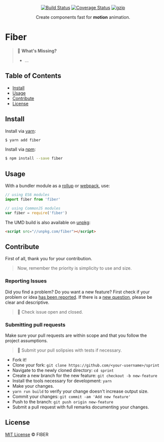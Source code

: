 <p align="center">
  <a href="https://travis-ci.org/matuzalemsteles/fiber"><img src="https://travis-ci.org/matuzalemsteles/fiber.svg?branch=master" alt="Build Status"></a>
  <a href='https://coveralls.io/github/matuzalemsteles/fiber?branch=master'><img src='https://coveralls.io/repos/github/matuzalemsteles/fiber/badge.svg?branch=master' alt='Coverage Status' /></a>
  <a href="https://unpkg.com/fiber/dist/fiber.js"><img src="http://img.badgesize.io/https://unpkg.com/fiber/dist/fiber.js?compression=gzip" alt="gzip"></a>
</p>
<p align="center">Create components fast for <b>motion</b> animation.</p>

# Fiber

> 🤔 **What's Missing?**
> - ...

## Table of Contents

- [Install](#install)
- [Usage](#usage)
- [Contribute](#contribute)
- [License](#license)

## Install
Install via [yarn](https://yarnpkg.com/lang/en/):

```sh
$ yarn add fiber
```

Install via [npm](https://www.npmjs.com/):

```sh
$ npm install --save fiber
```

## Usage

With a bundler module as a [rollup](https://rollupjs.org/) or [webpack](https://webpack.js.org/), use:

```javascript
// using ES6 modules
import fiber from 'fiber'

// using CommonJS modules
var fiber = require('fiber')
```

The UMD build is also available on [unpkg](https://unpkg.com):

```html
<script src="//unpkg.com/fiber"></script>
```

## Contribute

First of all, thank you for your contribution.
> Now, remember the priority is simplicity to use and size.

### Reporting Issues
Did you find a problem? Do you want a new feature? First check if your problem or idea [has been reported](../../issues).
If there is a [new question](../../issues/new), please be clear and descriptive.

> 🚨 Check issue open and closed.

### Submitting pull requests

Make sure your pull requests are within scope and that you follow the project assumptions.

> 🚨 Submit your pull solipsies with tests if necessary.

-   Fork it!
-   Clone your fork: `git clone https://github.com/<your-username>/sprint`
-   Navigate to the newly cloned directory: `cd sprint`
-   Create a new branch for the new feature: `git checkout -b new-feature`
-   Install the tools necessary for development: `yarn`
-   Make your changes.
-   `yarn run build` to verify your change doesn't increase output size.
-   Commit your changes: `git commit -am 'Add new feature'`
-   Push to the branch: `git push origin new-feature`
-   Submit a pull request with full remarks documenting your changes.

## License

[MIT License](LICENSE.md) © FIBER
